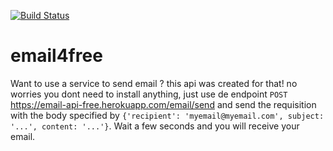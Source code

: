 [![Build Status](https://travis-ci.com/rafaelcsva/email4free.svg?branch=main)](https://travis-ci.com/rafaelcsva/email4free)

# email4free
Want to use a service to send email ? this api was created for that! no worries you dont need to install anything, just use de endpoint `POST` https://email-api-free.herokuapp.com/email/send and send the requisition with the body specified by `{'recipient': 'myemail@myemail.com', subject: '...', content: '...'}`. Wait a few seconds and you will receive your email.
